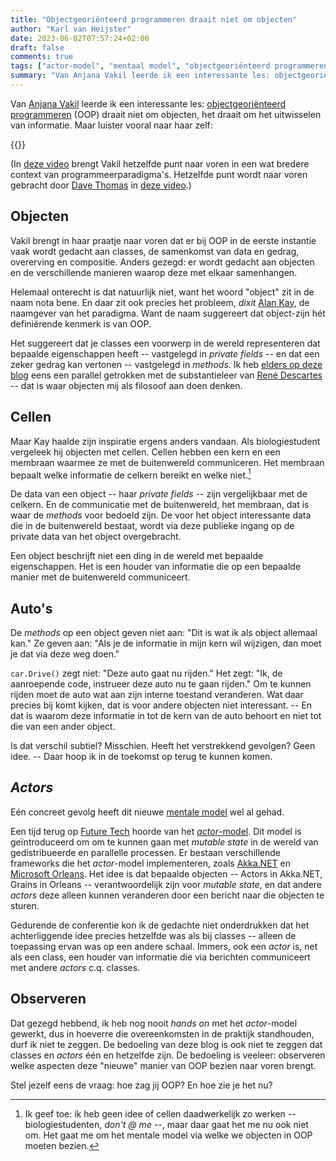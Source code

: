 ```yaml
---
title: "Objectgeoriënteerd programmeren draait niet om objecten"
author: "Karl van Heijster"
date: 2023-06-02T07:57:24+02:00
draft: false
comments: true
tags: ["actor-model", "mentaal model", "objectgeoriënteerd programmeren", "paradigma's"]
summary: "Van Anjana Vakil leerde ik een interessante les: objectgeoriënteerd programmeren draait niet om objecten, het draait om het uitwisselen van informatie."
---
```


Van [Anjana Vakil](https://anjana.dev/) leerde ik een interessante les: [objectgeoriënteerd programmeren](https://en.wikipedia.org/wiki/Object-oriented_programming) (OOP) draait niet om objecten, het draait om het uitwisselen van informatie. Maar luister vooral naar haar zelf:


{{<youtube id="TbP2B1ijWr8" title="Object Oriented Programming is not what I thought -- Talk by Anjana Vakil" >}}
<br/>


(In [deze video](https://www.youtube.com/watch?v=Pg3UeB-5FdA "'Programming Across Paradigms • Anjana Vakil • GOTO 2017'") brengt Vakil hetzelfde punt naar voren in een wat bredere context van programmeerparadigma's. Hetzelfde punt wordt naar voren gebracht door [Dave Thomas](https://pragdave.me/) in [deze video](https://www.youtube.com/watch?v=kLnPXMoh0H8 "'The Best OO Language is a Functional One • Pragmatic Dave Thomas • YOW! 2017'").)


## Objecten


Vakil brengt in haar praatje naar voren dat er bij OOP in de eerste instantie vaak wordt gedacht aan classes, de samenkomst van data en gedrag, overerving en compositie. Anders gezegd: er wordt gedacht aan objecten en de verschillende manieren waarop deze met elkaar samenhangen.


Helemaal onterecht is dat natuurlijk niet, want het woord "object" zit in de naam nota bene. En daar zit ook precies het probleem, *dixit* [Alan Kay](https://nl.wikipedia.org/wiki/Alan_Kay), de naamgever van het paradigma. Want de naam suggereert dat object-zijn hét definiërende kenmerk is van OOP. 


Het suggereert dat je classes een voorwerp in de wereld representeren dat bepaalde eigenschappen heeft -- vastgelegd in *private fields* -- en dat een zeker gedrag kan vertonen -- vastgelegd in *methods*. Ik heb [elders op deze blog](/blog/23/01/eerlijke-domeinmodellen/ "'Eerlijke domeinmodellen'") eens een parallel getrokken met de substantieleer van [René Descartes](https://plato.stanford.edu/entries/descartes/) -- dat is waar objecten mij als filosoof aan doen denken. 


## Cellen


Maar Kay haalde zijn inspiratie ergens anders vandaan. Als biologiestudent vergeleek hij objecten met cellen. Cellen hebben een kern en een membraan waarmee ze met de buitenwereld communiceren. Het membraan bepaalt welke informatie de celkern bereikt en welke niet.[^1]


De data van een object -- haar *private fields* -- zijn vergelijkbaar met de celkern. En de communicatie met de buitenwereld, het membraan, dat is waar de *methods* voor bedoeld zijn. De voor het object interessante data die in de buitenwereld bestaat, wordt via deze publieke ingang op de private data van het object overgebracht.


Een object beschrijft niet een ding in de wereld met bepaalde eigenschappen. Het is een houder van informatie die op een bepaalde manier met de buitenwereld communiceert.


## Auto's


De *methods* op een object geven niet aan: "Dit is wat ik als object allemaal kan." Ze geven aan: "Als je de informatie in mijn kern wil wijzigen, dan moet je dat via deze weg doen." 


`car.Drive()` zegt niet: "Deze auto gaat nu rijden." Het zegt: "Ik, de aanroepende code, instrueer deze auto nu te gaan rijden." Om te kunnen rijden moet de auto wat aan zijn interne toestand veranderen. Wat daar precies bij komt kijken, dat is voor andere objecten niet interessant. -- En dat is waarom deze informatie in tot de kern van de auto behoort en niet tot die van een ander object.


Is dat verschil subtiel? Misschien. Heeft het verstrekkend gevolgen? Geen idee. -- Daar hoop ik in de toekomst op terug te kunnen komen.


## *Actors*


Eén concreet gevolg heeft dit nieuwe [mentale model](/blog/22/08/wat-is-jouw-mentale-model/ "'Wat is jouw mentale model?'") wel al gehad. 


Een tijd terug op [Future Tech](https://futuretech.nl/) hoorde van het [*actor*-model](https://en.wikipedia.org/wiki/Actor_model). Dit model is geïntroduceerd om om te kunnen gaan met *mutable state* in de wereld van gedistribueerde en parallelle processen. Er bestaan verschillende frameworks die het *actor*-model implementeren, zoals [Akka.NET](https://getakka.net/) en [Microsoft Orleans](https://learn.microsoft.com/en-us/dotnet/orleans/overview). Het idee is dat bepaalde objecten -- Actors in Akka.NET, Grains in Orleans -- verantwoordelijk zijn voor *mutable state*, en dat andere *actors* deze alleen kunnen veranderen door een bericht naar die objecten te sturen.


Gedurende de conferentie kon ik de gedachte niet onderdrukken dat het achterliggende idee precies hetzelfde was als bij classes -- alleen de toepassing ervan was op een andere schaal. Immers, ook een *actor* is, net als een class, een houder van informatie die via berichten communiceert met andere *actors* c.q. classes.


## Observeren


Dat gezegd hebbend, ik heb nog nooit *hands on* met het *actor*-model gewerkt, dus in hoeverre die overeenkomsten in de praktijk standhouden, durf ik niet te zeggen. De bedoeling van deze blog is ook niet te zeggen dat classes en *actors* één en hetzelfde zijn. De bedoeling is veeleer: observeren welke aspecten deze "nieuwe" manier van OOP bezien naar voren brengt. 


Stel jezelf eens de vraag: hoe zag jij OOP? En hoe zie je het nu?  


[^1]: Ik geef toe: ik heb geen idee of cellen daadwerkelijk zo werken -- biologiestudenten, *don't @ me* --, maar daar gaat het me nu ook niet om. Het gaat me om het mentale model via welke we objecten in OOP moeten bezien.
